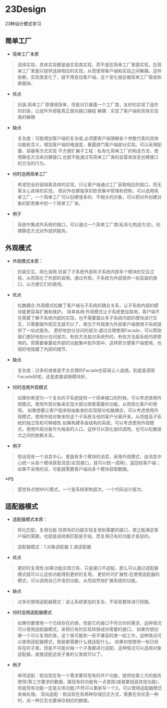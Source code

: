 # 23Design

23种设计模式学习
## 简单工厂
*  简单工厂本质
>选择实现，具体实现都是由实现类实现，而不是在简单工厂里面实现，在简单工厂里面只提供选择相应的实现，从而使得客户端和实现之间解耦。这样依赖，实现类变化了，就不用变动客户端，这个变化就会被简单工厂吸收和屏蔽掉。

* 优点
>封装:简单工厂原理很简单，但是对只暴露一个工厂类，友好的实现了组件的封装，让组件外部能真正面向接口编程
>解耦：实现了客户端和具体实现类的解耦

* 缺点
>复杂度：可能增加客户端的复杂度,必须要客户端理解各个参数代表的具体功能和含义，增加客户端的难道度，暴露部门客户端部分实现。可以采用配置、容器等方式实现
>不方便扩展子工程：私有化简单工厂的构造方法，使用静态方法来创建接口,也就不能通过写简单工厂类的自雷来改变创建接口的方法的行为。

* 何时选用简单工厂
>希望完全封装隔离具体的实现，只让客户端通过工厂获取相应的接口，而无需关心具体的实现。
>把对外创建独享的职责集中管理和控制，可以选用简单工厂，一个简单工厂可以创建很多的、不相关的对象，可以把对外创建对象的职责集中到一个简单工厂来。

* 例子
>系统中集成外系统的接口，可以通过一个简单工厂类(私有化构造方法)，创建静态方法对外提供服务。

## 外观模式
*  外观模式本质：
>封装交互，简化调用 封装了子系统外部和子系统内部多个模块的交互过程，从而简化了外部的调用。通过外观，子系统为外部提供一些高层的接口，以方便它们的使用。

* 优点
>松散耦合:外观模式松散了客户端与子系统的耦合关系，让子系统内部的模块能更容易扩展和维护。
>简单易用:外观模式让子系统更加易用，客户端不在需要了解子系统内部的实现，也不需要跟众多子系统内部的模块进行交互，只需要跟外观交互就可以了，相当于外观类为外部客户端使用子系统提供了一站式服务。
>更好地划分访问的层次:通过合理使用Facade，可以帮助我们更好地划分访问层次。有些方法是对系统外的，有些方法是系统内部使用的。把需要暴露给外部的功能集中到外观中，这样即方便客户端使用，也很好地隐藏了内部的细节。

* 缺点
>复杂度：过多的或者是不太合理的Facade也容易让人迷惑。到底是调用Facade好呢，还是直接调用模块好。

* 何时选用外观模式
>如果你希望为一个复杂的子系统提供一个简单接口的时候，可以考虑使用外观模式。使用外观对象来实现大部分顾客需要的功能，从而简化客户的使用。
>如果想要让客户程序和抽象类的实现部分松散耦合，可以考虑使用外观模式，使用外观对象来将这个子系统与他的客户分离开来，从而提高子系统的独立性和可移植性
>如果构建多层结构的系统，可以考虑使用外观模式，使用外观对象作为每层的入口，这样可以简化层间调用，也可以松散层次之间的依赖关系。

* 例子
>假设现有一个消息中心，里面有多个模块的消息，采用外观模式，由消息中心统一从各个模块获取消息(实现接口，就可以统一调用)，返回给客户端；如果不采用的话，可能就需要客户端向多个模块获取数据。

*PS
>感觉有点想MVC模式，一个是系统架构层次，一个代码设计层次。

## 适配器模式
*  适配器模式本质：
>转化匹配，复用功能 将原有的功能实现复用到需要的接口，使之能满足客户端的需要。也就是说转换匹配是手段，而复用已有的功能才是目的。

>适配器模式：1.对象适配器 2.类适配器

* 优点
>更好的复用性:如果功能实现已有，只是接口不适配，那么可以通过适配器模式就可以让这些功能得到更好的复用。
>更好的可扩展性:在使用适配器的模式，可以调用自己开发的功能，从而自然地扩展系统的功能。

* 缺点
>过多的使用适配器模式：会让系统更加的复杂，不容易整体进行把握。

* 何时选用适配器模式
>如果你要使用一个已经存在的类，但是它的接口不符合你的需求，这种情况可以使用适配器模式，来把已有的实现转换成你需要的接口。
>如果你想创建一个可以复用的类，这个类可能和一些不兼容的类一起工作，这种情况可以使用适配器模式，倒是都需要什么就适配什么。
>如果你想使用一些已经存在的子类，但是不可能对每一个子类都进行适配，这种情况可以选用对象适配器，直接适配这些子类的父类就可以了。

* 例子
>单项适配：假设现在有一个需求要将现有的开户功能，提供给第三方的服务使用(第三方要求的数据，跟现有的功能有一点差距(或者要组装其他功能)，但是现有功能一定是主体功能(不然可以重新写一个))，可以使用适配器模式来做处理。
>双向适配：假设现在有两种存储日志方式，需要在存任意一种时，另一种日志也要保存相应的数据。
